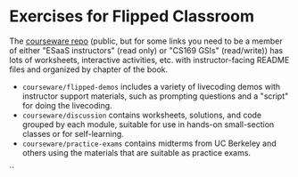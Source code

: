 # Exercises for Flipped Classroom



The [courseware repo](https://github.com/saasbook/courseware) (public, but for some links you need to be a member of either "ESaaS instructors" (read only) or "CS169 GSIs" (read/write)) has lots of worksheets, interactive activities, etc. with instructor-facing README files and organized by chapter of the book.

* `courseware/flipped-demos` includes a variety of livecoding demos with instructor support materials, such as prompting questions and a "script" for doing the livecoding.
* `courseware/discussion` contains worksheets, solutions, and code grouped by each module, suitable for use in hands-on small-section classes or for self-learning.
* `courseware/practice-exams` contains midterms from UC Berkeley and others using the materials that are suitable as practice exams.

``
